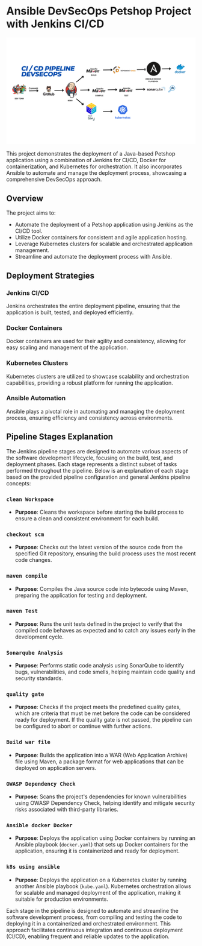 # Ansible DevSecOps Petshop Project with Jenkins CI/CD

![Project-Overview](image.png)


This project demonstrates the deployment of a Java-based Petshop application using a combination of Jenkins for CI/CD, Docker for containerization, and Kubernetes for orchestration. It also incorporates Ansible to automate and manage the deployment process, showcasing a comprehensive DevSecOps approach.

## Overview

The project aims to:

- Automate the deployment of a Petshop application using Jenkins as the CI/CD tool.
- Utilize Docker containers for consistent and agile application hosting.
- Leverage Kubernetes clusters for scalable and orchestrated application management.
- Streamline and automate the deployment process with Ansible.

## Deployment Strategies

### Jenkins CI/CD

Jenkins orchestrates the entire deployment pipeline, ensuring that the application is built, tested, and deployed efficiently.

### Docker Containers

Docker containers are used for their agility and consistency, allowing for easy scaling and management of the application.

### Kubernetes Clusters

Kubernetes clusters are utilized to showcase scalability and orchestration capabilities, providing a robust platform for running the application.

### Ansible Automation

Ansible plays a pivotal role in automating and managing the deployment process, ensuring efficiency and consistency across environments.

## Pipeline Stages Explanation

The Jenkins pipeline stages are designed to automate various aspects of the software development lifecycle, focusing on the build, test, and deployment phases. Each stage represents a distinct subset of tasks performed throughout the pipeline. Below is an explanation of each stage based on the provided pipeline configuration and general Jenkins pipeline concepts:

### `clean Workspace`

- **Purpose**: Cleans the workspace before starting the build process to ensure a clean and consistent environment for each build.

### `checkout scm`

- **Purpose**: Checks out the latest version of the source code from the specified Git repository, ensuring the build process uses the most recent code changes.

### `maven compile`

- **Purpose**: Compiles the Java source code into bytecode using Maven, preparing the application for testing and deployment.

### `maven Test`

- **Purpose**: Runs the unit tests defined in the project to verify that the compiled code behaves as expected and to catch any issues early in the development cycle.

### `Sonarqube Analysis`

- **Purpose**: Performs static code analysis using SonarQube to identify bugs, vulnerabilities, and code smells, helping maintain code quality and security standards.

### `quality gate`

- **Purpose**: Checks if the project meets the predefined quality gates, which are criteria that must be met before the code can be considered ready for deployment. If the quality gate is not passed, the pipeline can be configured to abort or continue with further actions.

### `Build war file`

- **Purpose**: Builds the application into a WAR (Web Application Archive) file using Maven, a package format for web applications that can be deployed on application servers.

### `OWASP Dependency Check`

- **Purpose**: Scans the project's dependencies for known vulnerabilities using OWASP Dependency Check, helping identify and mitigate security risks associated with third-party libraries.

### `Ansible docker Docker`

- **Purpose**: Deploys the application using Docker containers by running an Ansible playbook (`docker.yaml`) that sets up Docker containers for the application, ensuring it is containerized and ready for deployment.

### `k8s using ansible`

- **Purpose**: Deploys the application on a Kubernetes cluster by running another Ansible playbook (`kube.yaml`). Kubernetes orchestration allows for scalable and managed deployment of the application, making it suitable for production environments.

Each stage in the pipeline is designed to automate and streamline the software development process, from compiling and testing the code to deploying it in a containerized and orchestrated environment. This approach facilitates continuous integration and continuous deployment (CI/CD), enabling frequent and reliable updates to the application.
